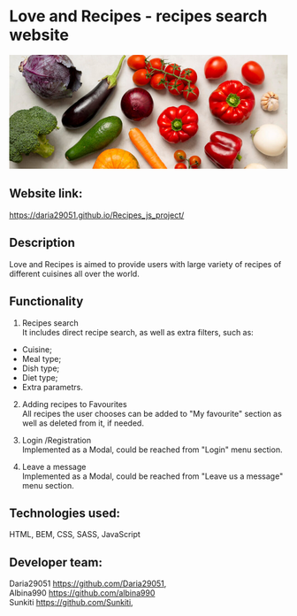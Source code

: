# Love and Recipes - recipes search website <br/>
 <img src="assets/img/login-img.jpg" width=“100”/>
</div>

## Website link: <br/>
https://daria29051.github.io/Recipes_js_project/

## Description <br/>
Love and Recipes is aimed to provide users with large variety of recipes of different cuisines all over the world.

## Functionality <br/>
1. Recipes search <br/>
It includes direct recipe search, as well as extra filters, such as:
- Cuisine;
- Meal type;
- Dish type;
- Diet type;
- Extra parametrs.

2. Adding recipes to Favourites <br/>
All recipes the user chooses can be added to "My favourite" section as well as deleted from it, if needed.

3. Login /Registration <br/>
Implemented as a Modal, could be reached from "Login" menu section.

4. Leave a message <br/>
Implemented as a Modal, could be reached from "Leave us a message" menu section.

## Technologies used: <br/>
HTML, BEM, CSS, SASS, JavaScript <br/>

## Developer team: <br/>

Daria29051 https://github.com/Daria29051, <br/>
Albina990 https://github.com/albina990 <br/>
Sunkiti https://github.com/Sunkiti, <br/>
